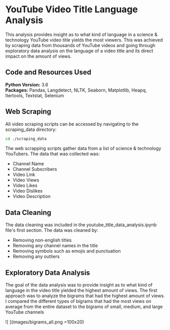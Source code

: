 # YouTube Video Title Language Analysis
This analysis provides insight as to what kind of language in a science & technology YouTube video title yields the most viewers. This was achieved by scraping data from thousands of YouTube videos and going through exploratory data analysis on the language of a video title and its direct impact on the amount of views.

## Code and Resources Used
**Python Version:** 3.6 <br>
**Packages:** Pandas, Langdetect, NLTK, Seaborn, Matplotlib, Heapq, Itertools, Textstat, Selenium

## Web Scraping
All video scraping scripts can be accessed by navigating to the scraping_data directory:
```bash
cd ./scraping_data
```

The web scrapping scripts gather data from a list of science & technology YouTubers. The data that was collected was:
- Channel Name
- Channel Subscribers
- Video Link
- Video Views
- Video Likes
- Video Dislikes
- Video Description

## Data Cleaning
The data cleaning was included in the youtube_title_data_analysis.ipynb file's first section. The data was cleaned by:
- Removing non-english titles
- Removing any channel names in the title
- Removing symbols such as emojis and punctuation
- Removing any outliers

## Exploratory Data Analysis
The goal of the data analysis was to provide insight as to what kind of language in the video title yielded the highest amount of views. The first approach was to analyze the bigrams that had the highest amount of views. I compared the different types of bigrams that had the most views on average from the entire dataset to the bigrams of small, medium, and large YouTube channels


![ ](images/bigrams_all.png =100x20)

